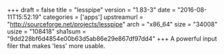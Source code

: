 +++
draft = false
title = "lesspipe"
version = "1.83-3"
date = "2016-08-11T15:52:19"
categories = ['apps']
upstreamurl = "http://sourceforge.net/projects/lesspipe"
arch = "x86_64"
size = "34008"
usize = "108418"
sha1sum = "9dd228bf6d4854e00b63d5ab86e29e867df97dd4"
+++
A powerful input filer that makes 'less' more usable.